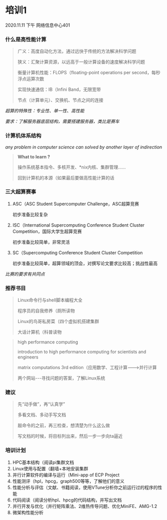 # 培训1

2020.11.11 下午 网络信息中心401

### 什么是高性能计算

> 广义：高度自动化方法，通过远快于传统的方法解决科学问题
>
> 狭义：汇聚计算资源，以远高于一般计算设备的速度解决科学问题
>
> 衡量计算机性能：FLOPS（floating-point operations per second，每秒浮点运算次数
>
> 实现快速通信：IB（Infini Band，无限宽带
>
> 节点（计算单元）、交换机、节点之间的连接

*超算的特殊性：专业性、单一性、高性能*

*要求：了解服务器底层结构，需要搭建服务器，类比是赛车*



### 计算机体系结构

*any problem in computer science can solved by another layer of indirection*

> **What to learn ?**
>
> 操作系统基本指令、多核开发、*nix内核、集群管理……
>
> 回到计算机的本源（如果最后要做高性能计算的话



### 三大超算赛事

1. ASC（ASC Student Supercomputer Challenge，ASC超算竞赛

   初步准备比较复杂

2. ISC（International Supercomputing Conference Student Cluster Competition，国际大学生超算竞赛

   初步准备比较简单，非常灵活

3. SC（Supercomputing Conference Student Cluster Competition

   初步准备比较简单，超算领域的顶会，对撰写论文要求比较高；挑战性最高

*比赛的要求有共同点*



### 推荐书目

> Linux命令行与shell脚本编程大全
>
> 程序员的自我修养（厕所读物
>
> Linux的鸟哥私房菜（四个虚拟机搭建集群
>
> 大话计算机（科普读物

> high performance computing
>
> introduction to high performance computing for scientists and engineers
>
> matrix computations 3rd edition（应用数学、工程计算--->并行计算
>
> 两个网站---寻找问题的答案，了解Linux系统



### 建议

> 先“动手做”，再“认真学”
>
> 多看文档、多动手写文档
>
> 敲命令的之前，再三检查，想清楚为什么这么做
>
> 写文档的时候，将目标列出来，然后一步一步向ta逼近



### 培训计划

1. HPC基本结构（阅读pi集群文档
2. Linux使用与配置（翻墙+本地安装集群
3. 并行计算软件的编译与运行（Mini-app of ECP Project
4. 性能测评（hpl，hpcg，graph500等等，了解他们的意义
5. 性能分析与评估（文献、书籍阅读，使用VTune分析你之前运行过的程序的性能
6. 代码阅读（阅读分析hpl、hpcg的代码结构，并写出文档
7. 并行开发与优化（并行矩阵乘法、2维热传导问题、优化MiniFE、AMG-1.2
8. 微架构性能分析